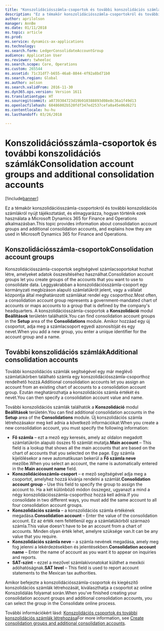 ```yaml
---
title: "Konszolidációsszámla-csoportok és további konszolidációs számlák"
description: "Ez a témakör konszolidációsszámla-csoportokról és további konszolidációs számlákról nyújt tájékoztatást, és elmagyarázza, hogyan történik ezek használata a Microsoft Dynamics 365 for Finance and Operations alkalmazásban."
author: aprilolson
manager: AnnBe
ms.date: 01/11/2018
ms.topic: article
ms.prod: 
ms.service: dynamics-ax-applications
ms.technology: 
ms.search.form: LedgerConsolidateAccountGroup
audience: Application User
ms.reviewer: twheeloc
ms.search.scope: Core, Operations
ms.custom: 265544
ms.assetid: 71c31df7-b655-46a8-8844-4f92a8bd71b0
ms.search.region: Global
ms.author: aolson
ms.search.validFrom: 2016-11-30
ms.dyn365.ops.version: Version 1611
ms.translationtype: HT
ms.sourcegitcommit: a0739304723d19b910388893d08e8c36a1f49d13
ms.openlocfilehash: 60486002b520fdf347ed2537cefa0a45e06d6271
ms.contentlocale: hu-hu
ms.lasthandoff: 03/26/2018

---
```


# <a name="consolidation-account-groups-and-additional-consolidation-accounts"></a><span data-ttu-id="6b906-103">Konszolidációsszámla-csoportok és további konszolidációs számlák</span><span class="sxs-lookup"><span data-stu-id="6b906-103">Consolidation account groups and additional consolidation accounts</span></span>

[!include[banner](../includes/banner.md)]


<span data-ttu-id="6b906-104">Ez a témakör konszolidációsszámla-csoportokról és további konszolidációs számlákról nyújt tájékoztatást, és elmagyarázza, hogyan történik ezek használata a Microsoft Dynamics 365 for Finance and Operations alkalmazásban.</span><span class="sxs-lookup"><span data-stu-id="6b906-104">This topic provides information about consolidation account groups and additional consolidation accounts, and explains how they are used in Microsoft Dynamics 365 for Finance and Operations.</span></span>

<a name="consolidation-account-groups"></a><span data-ttu-id="6b906-105">Konszolidációsszámla-csoportok</span><span class="sxs-lookup"><span data-stu-id="6b906-105">Consolidation account groups</span></span>
----------------------------

<span data-ttu-id="6b906-106">Konszolidációsszámla-csoportok segítségével számlacsoportokat hozhat létre, amelyeket adatok összesítéséhez használhat.</span><span class="sxs-lookup"><span data-stu-id="6b906-106">Consolidation account groups let you create groups of the accounts that you want to use to consolidate data.</span></span> <span data-ttu-id="6b906-107">Leggyakrabban a konszolidációsszámla-csoport egy kormányzati megbízáson alapuló számlatükröt jelent, vagy a vállalat központja által meghatározott számlákat rendel egy csoporthoz.</span><span class="sxs-lookup"><span data-stu-id="6b906-107">Most often, a consolidation account group represents a government-mandated chart of accounts or maps accounts to a group that is defined by the company's headquarters.</span></span> <span data-ttu-id="6b906-108">A konszolidációsszámla-csoportok a **Konszolidáció** modul **Beállítások** területén találhatók.</span><span class="sxs-lookup"><span data-stu-id="6b906-108">You can find consolidation account groups in the **Setup** area of the **Consolidations** module.</span></span> <span data-ttu-id="6b906-109">Amikor hozzáad egy új csoportot, adja meg a számlacsoport egyedi azonosítóját és egy nevet.</span><span class="sxs-lookup"><span data-stu-id="6b906-109">When you add a new group, you enter a unique identifier for the account group and a name.</span></span>

## <a name="additional-consolidation-accounts"></a><span data-ttu-id="6b906-110">További konszolidációs számlák</span><span class="sxs-lookup"><span data-stu-id="6b906-110">Additional consolidation accounts</span></span>
<span data-ttu-id="6b906-111">További konszolidációs számlák segítségével egy már meglévő számlatükörben található számla egy konszolidációsszámla-csoporthoz rendelhető hozzá.</span><span class="sxs-lookup"><span data-stu-id="6b906-111">Additional consolidation accounts let you assign an account from an existing chart of accounts to a consolidation account group.</span></span> <span data-ttu-id="6b906-112">Ezután meghatározhatja a konszolidációs számla értékét és nevét.</span><span class="sxs-lookup"><span data-stu-id="6b906-112">You can then specify a consolidation account value and name.</span></span> 

<span data-ttu-id="6b906-113">További konszolidációs számlák találhatók a **Konszolidáció** modul **Beállítások** területén.</span><span class="sxs-lookup"><span data-stu-id="6b906-113">You can find additional consolidation accounts in the **Setup** area of the **Consolidations** module.</span></span> <span data-ttu-id="6b906-114">Új konszolidációs számla létrehozásakor meg kell adnia a következő információkat:</span><span class="sxs-lookup"><span data-stu-id="6b906-114">When you create a new consolidation account, you must specify the following information:</span></span>

-   <span data-ttu-id="6b906-115">**Fő számla** – ezt a mező egy keresés, amely az oldalon megadott számlatükrön alapuló összes fő számlát mutatja.</span><span class="sxs-lookup"><span data-stu-id="6b906-115">**Main account** – This field is a lookup that shows all the main accounts that are based on the chart of accounts that you selected on the page.</span></span> <span data-ttu-id="6b906-116">Egy számla kijelölésekor a neve automatikusan bekerül a **Fő számla neve** mezőbe.</span><span class="sxs-lookup"><span data-stu-id="6b906-116">When you select an account, the name is automatically entered in the **Main account name** field.</span></span>
-   <span data-ttu-id="6b906-117">**Konszolidációsszámla-csoport** – e mező segítségével adja meg a csoportot, amelyhez hozzá kívánja rendelni a számlát.</span><span class="sxs-lookup"><span data-stu-id="6b906-117">**Consolidation account group** – Use this field to specify the group to assign the account to.</span></span> <span data-ttu-id="6b906-118">Ha a két különböző módon összegez, ugyanazt a mind a négy konszolidációsszámla-csoporthoz hozzá kell adnia.</span><span class="sxs-lookup"><span data-stu-id="6b906-118">If you consolidate in two different ways, you must add the same account to all four consolidation account groups.</span></span>
-   <span data-ttu-id="6b906-119">**Konszolidációs számla** – a konszolidációs számla értékének megadása.</span><span class="sxs-lookup"><span data-stu-id="6b906-119">**Consolidation account** – Enter the value of the consolidation account.</span></span> <span data-ttu-id="6b906-120">Ez az érték nem feltétlenül egy a számlatükörből származó számla.</span><span class="sxs-lookup"><span data-stu-id="6b906-120">This value doesn't have to be an account from a chart of accounts.</span></span> <span data-ttu-id="6b906-121">Minden olyan érték lehet, amelyre szüksége van.</span><span class="sxs-lookup"><span data-stu-id="6b906-121">It can be any value that you require.</span></span>
-   <span data-ttu-id="6b906-122">**Konszolidációs számla neve** – a számla nevének megadása, amely meg fog jelenni a lekérdezésekben és jelentésekben.</span><span class="sxs-lookup"><span data-stu-id="6b906-122">**Consolidation account name** – Enter the name of account as you want it to appear on inquiries and reports.</span></span>
-   <span data-ttu-id="6b906-123">**SAT-szint** – ezzel a mezővel számlakivonatokat küldhet a mexikói adóhatóságnak.</span><span class="sxs-lookup"><span data-stu-id="6b906-123">**SAT level** – This field is used to report account statements to the Mexican tax authorities.</span></span> 

<span data-ttu-id="6b906-124">Amikor befejezte a konszolidációsszámla-csoportok és kiegészítő konszolidációs számlák létrehozását, kiválaszthatja a csoportot az online Konszolidálás folyamat során.</span><span class="sxs-lookup"><span data-stu-id="6b906-124">When you've finished creating your consolidation account groups and additional consolidation accounts, you can select the group in the Consolidate online process.</span></span>


<span data-ttu-id="6b906-125">További információkért lásd: [Konszolidációs csoportok és további konszolidációs számlák létrehozása](../general-ledger/tasks/create-consolidation-groups.md)</span><span class="sxs-lookup"><span data-stu-id="6b906-125">For more information, see [Create consolidation groups and additional consolidation accounts](../general-ledger/tasks/create-consolidation-groups.md).</span></span> 




